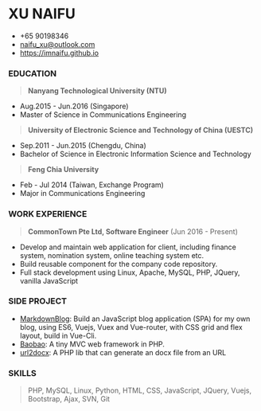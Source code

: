 # XU NAIFU
> 
- +65 90198346 
- naifu_xu@outlook.com
- https://imnaifu.github.io

### EDUCATION
> **Nanyang Technological University (NTU)**  
- Aug.2015 - Jun.2016 (Singapore)   
- Master of Science in Communications Engineering 

> **University of Electronic Science and Technology of China (UESTC)** 
- Sep.2011 - Jun.2015 (Chengdu, China)   
- Bachelor of Science in Electronic Information Science and Technology 

> **Feng Chia University** 
- Feb - Jul 2014 (Taiwan, Exchange Program)   
- Major in Communications Engineering

### WORK EXPERIENCE

> **CommonTown Pte Ltd, Software Engineer** (Jun 2016 - Present) 
- Develop and maintain web application for client, including finance system, nomination system, online teaching system etc.
- Build reusable component for the company code repository.
- Full stack development using Linux, Apache, MySQL, PHP, JQuery, vanilla JavaScript

### SIDE PROJECT
> 
- [MarkdownBlog](https://github.com/imnaifu/MarkdownBlog): 
Build an JavaScript blog application (SPA) for my own blog, using ES6, Vuejs, Vuex and Vue-router, with CSS grid and flex layout, build in Vue-Cli.
- [Baobao](https://packagist.org/packages/imnaifu/baobao): A tiny MVC web framework in PHP.
- [url2docx](https://github.com/imnaifu/url2docx): A PHP lib that can generate an docx file from an URL

### SKILLS 
> PHP, MySQL, Linux, Python, HTML, CSS, JavaScript, JQuery, Vuejs, Bootstrap, Ajax, SVN, Git   


